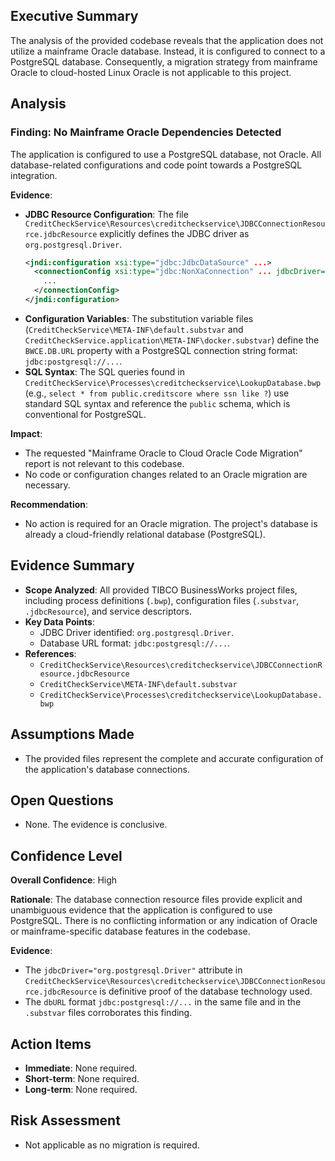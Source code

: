 ## Executive Summary

The analysis of the provided codebase reveals that the application does not utilize a mainframe Oracle database. Instead, it is configured to connect to a PostgreSQL database. Consequently, a migration strategy from mainframe Oracle to cloud-hosted Linux Oracle is not applicable to this project.

## Analysis

### Finding: No Mainframe Oracle Dependencies Detected
The application is configured to use a PostgreSQL database, not Oracle. All database-related configurations and code point towards a PostgreSQL integration.

**Evidence**:
*   **JDBC Resource Configuration**: The file `CreditCheckService\Resources\creditcheckservice\JDBCConnectionResource.jdbcResource` explicitly defines the JDBC driver as `org.postgresql.Driver`.
    ```xml
    <jndi:configuration xsi:type="jdbc:JdbcDataSource" ...>
      <connectionConfig xsi:type="jdbc:NonXaConnection" ... jdbcDriver="org.postgresql.Driver" dbURL="BWCE.DB.URL jdbc:postgresql://awagle:5432/bookstore">
        ...
      </connectionConfig>
    </jndi:configuration>
    ```
*   **Configuration Variables**: The substitution variable files (`CreditCheckService\META-INF\default.substvar` and `CreditCheckService.application\META-INF\docker.substvar`) define the `BWCE.DB.URL` property with a PostgreSQL connection string format: `jdbc:postgresql://...`.
*   **SQL Syntax**: The SQL queries found in `CreditCheckService\Processes\creditcheckservice\LookupDatabase.bwp` (e.g., `select * from public.creditscore where ssn like ?`) use standard SQL syntax and reference the `public` schema, which is conventional for PostgreSQL.

**Impact**:
*   The requested "Mainframe Oracle to Cloud Oracle Code Migration" report is not relevant to this codebase.
*   No code or configuration changes related to an Oracle migration are necessary.

**Recommendation**:
*   No action is required for an Oracle migration. The project's database is already a cloud-friendly relational database (PostgreSQL).

## Evidence Summary

*   **Scope Analyzed**: All provided TIBCO BusinessWorks project files, including process definitions (`.bwp`), configuration files (`.substvar`, `.jdbcResource`), and service descriptors.
*   **Key Data Points**:
    *   JDBC Driver identified: `org.postgresql.Driver`.
    *   Database URL format: `jdbc:postgresql://...`.
*   **References**:
    *   `CreditCheckService\Resources\creditcheckservice\JDBCConnectionResource.jdbcResource`
    *   `CreditCheckService\META-INF\default.substvar`
    *   `CreditCheckService\Processes\creditcheckservice\LookupDatabase.bwp`

## Assumptions Made

*   The provided files represent the complete and accurate configuration of the application's database connections.

## Open Questions

*   None. The evidence is conclusive.

## Confidence Level

**Overall Confidence**: High

**Rationale**: The database connection resource files provide explicit and unambiguous evidence that the application is configured to use PostgreSQL. There is no conflicting information or any indication of Oracle or mainframe-specific database features in the codebase.

**Evidence**:
*   The `jdbcDriver="org.postgresql.Driver"` attribute in `CreditCheckService\Resources\creditcheckservice\JDBCConnectionResource.jdbcResource` is definitive proof of the database technology used.
*   The `dbURL` format `jdbc:postgresql://...` in the same file and in the `.substvar` files corroborates this finding.

## Action Items

*   **Immediate**: None required.
*   **Short-term**: None required.
*   **Long-term**: None required.

## Risk Assessment

*   Not applicable as no migration is required.